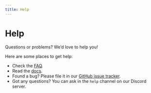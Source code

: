```yaml
---
title: Help
---
```


# Help

Questions or problems? We’d love to help you!

Here are some places to get help:

- Check the [FAQ](/faq).
- Read the [docs](/docs/intro).
- Found a bug? Please file it in our [GitHub issue tracker](https://github.com/rune/rune-games-sdk/issues).
- Got any questions? You can ask in the `help` channel on our Discord server.
